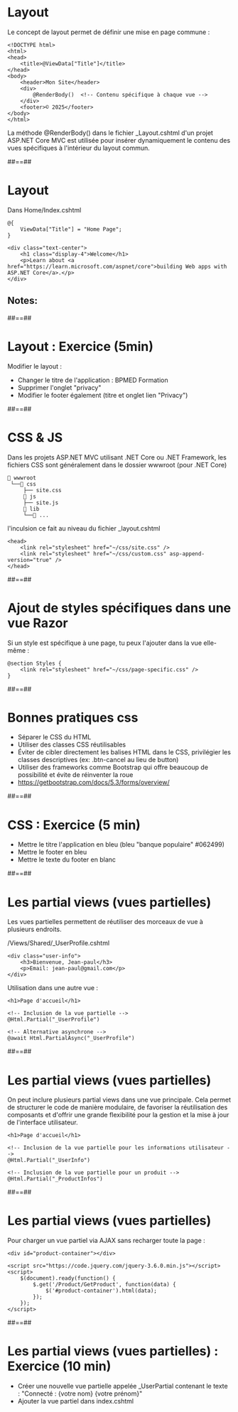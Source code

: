 # Layout

Le concept de layout permet de définir une mise en page commune :
``` cshtml
<!DOCTYPE html>
<html>
<head>
    <title>@ViewData["Title"]</title>
</head>
<body>
    <header>Mon Site</header>
    <div>
        @RenderBody()  <!-- Contenu spécifique à chaque vue -->
    </div>
    <footer>© 2025</footer>
</body>
</html>

```
La méthode @RenderBody() dans le fichier _Layout.cshtml d'un projet ASP.NET Core MVC est utilisée pour insérer dynamiquement le contenu des vues spécifiques à l'intérieur du layout commun.

##==##

# Layout
Dans Home/Index.cshtml
``` cshtml
@{
    ViewData["Title"] = "Home Page";
}

<div class="text-center">
    <h1 class="display-4">Welcome</h1>
    <p>Learn about <a href="https://learn.microsoft.com/aspnet/core">building Web apps with ASP.NET Core</a>.</p>
</div>
```

Notes:
- 
##==##

# Layout : Exercice (5min)

Modifier le layout :
- Changer le titre de l'application : BPMED Formation
- Supprimer l'onglet "privacy"
- Modifier le footer également (titre et onglet lien "Privacy")

##==##

# CSS & JS 

Dans les projets ASP.NET MVC utilisant .NET Core ou .NET Framework, les fichiers CSS sont généralement dans le dossier wwwroot (pour .NET Core)

```
📁 wwwroot
 └──📁 css
     ├── site.css
     📁 js
     ├── site.js  
     📁 lib
     └──📁 ...           
```

l'inculsion ce fait au niveau du fichier _layout.cshtml

``` cshtml
<head>
    <link rel="stylesheet" href="~/css/site.css" />
    <link rel="stylesheet" href="~/css/custom.css" asp-append-version="true" />
</head>         
```

##==##

# Ajout de styles spécifiques dans une vue Razor

Si un style est spécifique à une page, tu peux l'ajouter dans la vue elle-même :

``` cshtml
@section Styles {
    <link rel="stylesheet" href="~/css/page-specific.css" />
}
```

##==##

# Bonnes pratiques css

- Séparer le CSS du HTML
- Utiliser des classes CSS réutilisables
- Éviter de cibler directement les balises HTML dans le CSS, privilégier les classes descriptives (ex: .btn-cancel au lieu de button)
- Utiliser des frameworks comme Bootstrap qui offre beaucoup de possibilité et évite de réinventer la roue
- https://getbootstrap.com/docs/5.3/forms/overview/

##==##

# CSS : Exercice (5 min) 

- Mettre le titre l'application en bleu (bleu "banque populaire" #062499)
- Mettre le footer en bleu 
- Mettre le texte du footer en blanc

##==##

# Les partial views (vues partielles)

Les vues partielles permettent de réutiliser des morceaux de vue à plusieurs endroits.

/Views/Shared/_UserProfile.cshtml

``` cshtml
<div class="user-info">
    <h3>Bienvenue, Jean-paul</h3>
    <p>Email: jean-paul@gmail.com</p>
</div>
```

Utilisation dans une autre vue :

``` cshtml
<h1>Page d'accueil</h1>

<!-- Inclusion de la vue partielle -->
@Html.Partial("_UserProfile")

<!-- Alternative asynchrone -->
@await Html.PartialAsync("_UserProfile")
```
##==##

# Les partial views (vues partielles)

On peut inclure plusieurs partial views dans une vue principale.
Cela permet de structurer le code de manière modulaire, de favoriser la réutilisation des composants et d'offrir une grande flexibilité pour la gestion et la mise à jour de l'interface utilisateur.

``` cshtml
<h1>Page d'accueil</h1>

<!-- Inclusion de la vue partielle pour les informations utilisateur -->
@Html.Partial("_UserInfo")

<!-- Inclusion de la vue partielle pour un produit -->
@Html.Partial("_ProductInfos")

```

##==##

# Les partial views (vues partielles)

Pour charger un vue partiel via AJAX sans recharger toute la page :
``` cshtml
<div id="product-container"></div>

<script src="https://code.jquery.com/jquery-3.6.0.min.js"></script>
<script>
    $(document).ready(function() {
        $.get('/Product/GetProduct', function(data) {
            $('#product-container').html(data);
        });
    });
</script>
```

##==##

# Les partial views (vues partielles) : Exercice (10 min)

- Créer une nouvelle vue partielle appelée _UserPartial contenant le texte : "Connecté : {votre nom} {votre prénom}"
- Ajouter la vue partiel dans index.cshtml

